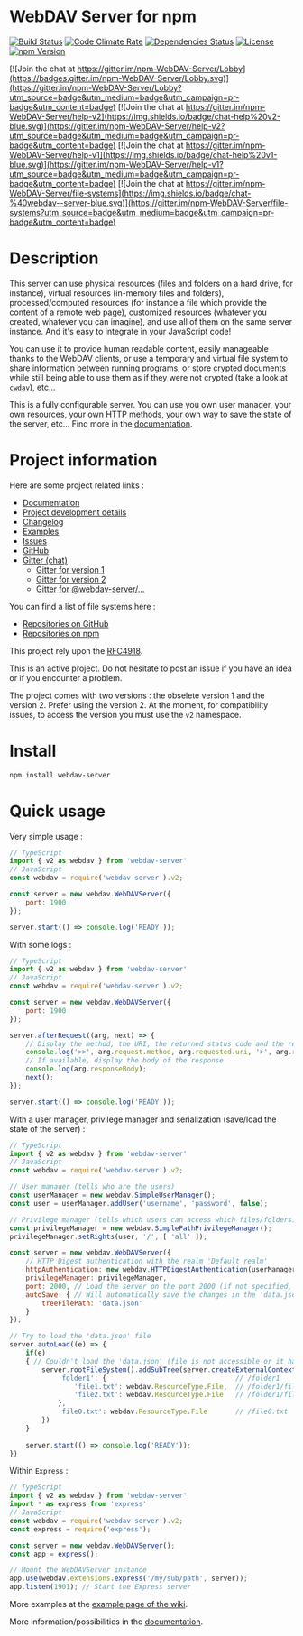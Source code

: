 # WebDAV Server for npm

[![Build Status](https://travis-ci.org/OpenMarshal/npm-WebDAV-Server.svg?branch=master)](https://travis-ci.org/OpenMarshal/npm-WebDAV-Server)
[![Code Climate Rate](https://codeclimate.com/github/OpenMarshal/npm-WebDAV-Server/badges/gpa.svg)](https://codeclimate.com/github/OpenMarshal/npm-WebDAV-Server)
[![Dependencies Status](https://img.shields.io/david/OpenMarshal/npm-WebDAV-Server.svg)](https://david-dm.org/OpenMarshal/npm-WebDAV-Server.svg)
[![License](https://img.shields.io/npm/l/webdav-server.svg)](http://unlicense.org/)
[![npm Version](https://img.shields.io/npm/v/webdav-server.svg)](https://www.npmjs.com/package/webdav-server)

[![Join the chat at https://gitter.im/npm-WebDAV-Server/Lobby](https://badges.gitter.im/npm-WebDAV-Server/Lobby.svg)](https://gitter.im/npm-WebDAV-Server/Lobby?utm_source=badge&utm_medium=badge&utm_campaign=pr-badge&utm_content=badge)
[![Join the chat at https://gitter.im/npm-WebDAV-Server/help-v2](https://img.shields.io/badge/chat-help%20v2-blue.svg)](https://gitter.im/npm-WebDAV-Server/help-v2?utm_source=badge&utm_medium=badge&utm_campaign=pr-badge&utm_content=badge)
[![Join the chat at https://gitter.im/npm-WebDAV-Server/help-v1](https://img.shields.io/badge/chat-help%20v1-blue.svg)](https://gitter.im/npm-WebDAV-Server/help-v1?utm_source=badge&utm_medium=badge&utm_campaign=pr-badge&utm_content=badge)
[![Join the chat at https://gitter.im/npm-WebDAV-Server/file-systems](https://img.shields.io/badge/chat-%40webdav--server-blue.svg)](https://gitter.im/npm-WebDAV-Server/file-systems?utm_source=badge&utm_medium=badge&utm_campaign=pr-badge&utm_content=badge)

# Description

This server can use physical resources (files and folders on a hard drive, for instance), virtual resources (in-memory files and folders), processed/computed resources (for instance a file which provide the content of a remote web page), customized resources (whatever you created, whatever you can imagine), and use all of them on the same server instance. And it's easy to integrate in your JavaScript code!

You can use it to provide human readable content, easily manageable thanks to the WebDAV clients, or use a temporary and virtual file system to share information between running programs, or store crypted documents while still being able to use them as if they were not crypted (take a look at [`cwdav`](https://www.npmjs.com/package/cwdav)), etc...

This is a fully configurable server. You can use you own user manager, your own resources, your own HTTP methods, your own way to save the state of the server, etc... Find more in the [documentation](https://github.com/OpenMarshal/npm-WebDAV-Server/wiki).

# Project information

Here are some project related links :
* [Documentation](https://github.com/OpenMarshal/npm-WebDAV-Server/wiki)
* [Project development details](https://github.com/OpenMarshal/npm-WebDAV-Server/projects)
* [Changelog](https://github.com/OpenMarshal/npm-WebDAV-Server/blob/master/CHANGELOG.md)
* [Examples](https://github.com/OpenMarshal/npm-WebDAV-Server/tree/master/examples)
* [Issues](https://github.com/OpenMarshal/npm-WebDAV-Server/issues)
* [GitHub](https://github.com/OpenMarshal/npm-WebDAV-Server)
* [Gitter (chat)](https://gitter.im/npm-WebDAV-Server/Lobby)
  * [Gitter for version 1](https://gitter.im/npm-WebDAV-Server/help-v1)
  * [Gitter for version 2](https://gitter.im/npm-WebDAV-Server/help-v2)
  * [Gitter for @webdav-server/...](https://gitter.im/npm-WebDAV-Server/file-systems)
  
You can find a list of file systems here :
* [Repositories on GitHub](https://github.com/OpenMarshal/npm-WebDAV-Server-Types/tree/master/repositories)
* [Repositories on npm](https://www.npmjs.com/search?q=%40webdav-server)

This project rely upon the [RFC4918](http://www.webdav.org/specs/rfc4918.html).

This is an active project. Do not hesitate to post an issue if you have an idea or if you encounter a problem.

The project comes with two versions : the obselete version 1 and the version 2. Prefer using the version 2. At the moment, for compatibility issues, to access the version you must use the `v2` namespace.

# Install

```bash
npm install webdav-server
```

# Quick usage

Very simple usage :

```javascript
// TypeScript
import { v2 as webdav } from 'webdav-server'
// JavaScript
const webdav = require('webdav-server').v2;

const server = new webdav.WebDAVServer({
    port: 1900
});

server.start(() => console.log('READY'));
```

With some logs :

```javascript
// TypeScript
import { v2 as webdav } from 'webdav-server'
// JavaScript
const webdav = require('webdav-server').v2;

const server = new webdav.WebDAVServer({
    port: 1900
});

server.afterRequest((arg, next) => {
    // Display the method, the URI, the returned status code and the returned message
    console.log('>>', arg.request.method, arg.requested.uri, '>', arg.response.statusCode, arg.response.statusMessage);
    // If available, display the body of the response
    console.log(arg.responseBody);
    next();
});

server.start(() => console.log('READY'));
```

With a user manager, privilege manager and serialization (save/load the state of the server) :

```javascript
// TypeScript
import { v2 as webdav } from 'webdav-server'
// JavaScript
const webdav = require('webdav-server').v2;

// User manager (tells who are the users)
const userManager = new webdav.SimpleUserManager();
const user = userManager.addUser('username', 'password', false);

// Privilege manager (tells which users can access which files/folders)
const privilegeManager = new webdav.SimplePathPrivilegeManager();
privilegeManager.setRights(user, '/', [ 'all' ]);

const server = new webdav.WebDAVServer({
    // HTTP Digest authentication with the realm 'Default realm'
    httpAuthentication: new webdav.HTTPDigestAuthentication(userManager, 'Default realm'),
    privilegeManager: privilegeManager,
    port: 2000, // Load the server on the port 2000 (if not specified, default is 1900)
    autoSave: { // Will automatically save the changes in the 'data.json' file
        treeFilePath: 'data.json'
    }
});

// Try to load the 'data.json' file
server.autoLoad((e) => {
    if(e)
    { // Couldn't load the 'data.json' (file is not accessible or it has invalid content)
        server.rootFileSystem().addSubTree(server.createExternalContext(), {
            'folder1': {                                // /folder1
                'file1.txt': webdav.ResourceType.File,  // /folder1/file1.txt
                'file2.txt': webdav.ResourceType.File   // /folder1/file2.txt
            },
            'file0.txt': webdav.ResourceType.File       // /file0.txt
        })
    }
    
    server.start(() => console.log('READY'));
})
```

Within `Express` :

```javascript
// TypeScript
import { v2 as webdav } from 'webdav-server'
import * as express from 'express'
// JavaScript
const webdav = require('webdav-server').v2;
const express = require('express');

const server = new webdav.WebDAVServer();
const app = express();

// Mount the WebDAVServer instance
app.use(webdav.extensions.express('/my/sub/path', server));
app.listen(1901); // Start the Express server
```

More examples at the [example page of the wiki](https://github.com/OpenMarshal/npm-WebDAV-Server/wiki/Examples-%5Bv2%5D).

More information/possibilities in the [documentation](https://github.com/OpenMarshal/npm-WebDAV-Server/wiki).
